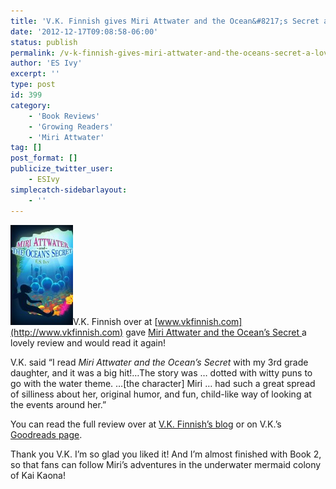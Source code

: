 ```yaml
---
title: 'V.K. Finnish gives Miri Attwater and the Ocean&#8217;s Secret a lovely review and would read it again!'
date: '2012-12-17T09:08:58-06:00'
status: publish
permalink: /v-k-finnish-gives-miri-attwater-and-the-oceans-secret-a-lovely-review-and-says-she-could-read-it-again
author: 'ES Ivy'
excerpt: ''
type: post
id: 399
category:
    - 'Book Reviews'
    - 'Growing Readers'
    - 'Miri Attwater'
tag: []
post_format: []
publicize_twitter_user:
    - ESIvy
simplecatch-sidebarlayout:
    - ''
---
```

[![Miri Attwater and the Ocean's Secret](../uploads/2012/10/underwater_1250x200014-e1350659402706.jpg)](http://www.amazon.com/Miri-Attwater-Oceans-Secret-ebook/dp/B0087451I2/ "Buy Miri Attwater and the Ocean's Secret")V.K. Finnish over at [www.vkfinnish.com](http://www.vkfinnish.com) gave [Miri Attwater and the Ocean’s Secret ](http://www.amazon.com/Miri-Attwater-Oceans-Secret-ebook/dp/B0087451I2/)a lovely review and would read it again!

V.K. said “I read *Miri Attwater and the Ocean’s Secret* with my 3rd grade daughter, and it was a big hit!…The story was … dotted with witty puns to go with the water theme. …\[the character\] Miri … had such a great spread of silliness about her, original humor, and fun, child-like way of looking at the events around her.”

You can read the full review over at [V.K. Finnish’s blog](http://www.vkfinnish.com/archives/1469) or on V.K.’s [Goodreads page](http://www.goodreads.com/review/show/451716622).

Thank you V.K. I’m so glad you liked it! And I’m almost finished with Book 2, so that fans can follow Miri’s adventures in the underwater mermaid colony of Kai Kaona!